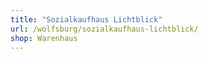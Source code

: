 ```yaml
---
title: "Sozialkaufhaus Lichtblick"
url: /wolfsburg/sozialkaufhaus-lichtblick/
shop: Warenhaus
---
```

